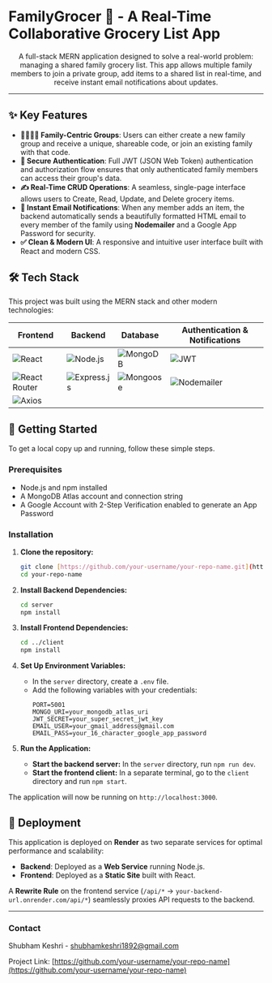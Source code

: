 # FamilyGrocer 🛒 - A Real-Time Collaborative Grocery List App

<p align="center">
<!--   <img src="https://i.imgur.com/your-project-screenshot.png" alt="FamilyGrocer Dashboard Screenshot" width="700"/> -->
</p>

<p align="center">
  A full-stack MERN application designed to solve a real-world problem: managing a shared family grocery list. This app allows multiple family members to join a private group, add items to a shared list in real-time, and receive instant email notifications about updates.
</p>

<p align="center">
<!--   <strong><a href="https://your-live-app-url.onrender.com">View Live Demo</a></strong> -->
</p>

---

## ✨ Key Features

* **👨‍👩‍👧‍👦 Family-Centric Groups**: Users can either create a new family group and receive a unique, shareable code, or join an existing family with that code.
* **🔐 Secure Authentication**: Full JWT (JSON Web Token) authentication and authorization flow ensures that only authenticated family members can access their group's data.
* **✍️ Real-Time CRUD Operations**: A seamless, single-page interface allows users to Create, Read, Update, and Delete grocery items.
* **📧 Instant Email Notifications**: When any member adds an item, the backend automatically sends a beautifully formatted HTML email to every member of the family using **Nodemailer** and a Google App Password for security.
* **✅ Clean & Modern UI**: A responsive and intuitive user interface built with React and modern CSS.

## 🛠️ Tech Stack

This project was built using the MERN stack and other modern technologies:

| Frontend                               | Backend                               | Database         | Authentication & Notifications |
| -------------------------------------- | ------------------------------------- | ---------------- | ------------------------------ |
| ![React](https://img.shields.io/badge/React-20232A?style=for-the-badge&logo=react&logoColor=61DAFB) | ![Node.js](https://img.shields.io/badge/Node.js-339933?style=for-the-badge&logo=nodedotjs&logoColor=white) | ![MongoDB](https://img.shields.io/badge/MongoDB-47A248?style=for-the-badge&logo=mongodb&logoColor=white) | ![JWT](https://img.shields.io/badge/JWT-000000?style=for-the-badge&logo=jsonwebtokens&logoColor=white) |
| ![React Router](https://img.shields.io/badge/React_Router-CA4245?style=for-the-badge&logo=reactrouter&logoColor=white) | ![Express.js](https://img.shields.io/badge/Express.js-000000?style=for-the-badge&logo=express&logoColor=white) | ![Mongoose](https://img.shields.io/badge/Mongoose-880000?style=for-the-badge&logo=mongoose&logoColor=white) | ![Nodemailer](https://img.shields.io/badge/Nodemailer-4A9A4A?style=for-the-badge&logo=nodemailer&logoColor=white) |
| ![Axios](https://img.shields.io/badge/Axios-5A29E4?style=for-the-badge&logo=axios&logoColor=white) |                                       |                  |                                |

## 🚀 Getting Started

To get a local copy up and running, follow these simple steps.

### Prerequisites

* Node.js and npm installed
* A MongoDB Atlas account and connection string
* A Google Account with 2-Step Verification enabled to generate an App Password

### Installation

1.  **Clone the repository:**
    ```bash
    git clone [https://github.com/your-username/your-repo-name.git](https://github.com/your-username/your-repo-name.git)
    cd your-repo-name
    ```

2.  **Install Backend Dependencies:**
    ```bash
    cd server
    npm install
    ```

3.  **Install Frontend Dependencies:**
    ```bash
    cd ../client
    npm install
    ```

4.  **Set Up Environment Variables:**
    * In the `server` directory, create a `.env` file.
    * Add the following variables with your credentials:
        ```env
        PORT=5001
        MONGO_URI=your_mongodb_atlas_uri
        JWT_SECRET=your_super_secret_jwt_key
        EMAIL_USER=your_gmail_address@gmail.com
        EMAIL_PASS=your_16_character_google_app_password
        ```

5.  **Run the Application:**
    * **Start the backend server:** In the `server` directory, run `npm run dev`.
    * **Start the frontend client:** In a separate terminal, go to the `client` directory and run `npm start`.

The application will now be running on `http://localhost:3000`.

## 🚢 Deployment

This application is deployed on **Render** as two separate services for optimal performance and scalability:
* **Backend**: Deployed as a **Web Service** running Node.js.
* **Frontend**: Deployed as a **Static Site** built with React.

A **Rewrite Rule** on the frontend service (`/api/*` -> `your-backend-url.onrender.com/api/*`) seamlessly proxies API requests to the backend.

---

### Contact

Shubham Keshri - [shubhamkeshri1892@gmail.com](mailto:shubhamkeshri1892@gmail.com)

Project Link: [https://github.com/your-username/your-repo-name](https://github.com/your-username/your-repo-name)
